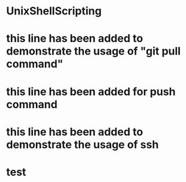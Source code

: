 # UnixShellScripting
# this line has been added to demonstrate the usage of "git pull command"
# this line has been added for push command
# this line has been added to demonstrate the usage of ssh
# test

